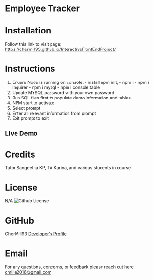 # Employee Tracker
   # Installation
   Follow this link to visit page: https://chermill93.github.io/InteractiveFrontEndProject/

   # Instructions
  1. Enusre Node is running on console.
    - install npm init,
    - npm i
    - npm i inquirer
    - npm i mysql
    - npm i console.table
  2. Update MYSQL password with your own password
  3. Run SQL files first to populate demo information and tables
  4. NPM start to activate
  5. Select prompt
  6. Enter all relevant information from prompt
  7. Exit prompt to exit

  ## Live Demo
    
   # Credits
   Tutor Sangeetha KP, TA Karina, and various students in course

   # License
   N/A
   ![Github License](https://img.shields.io/badge/license-N/A-blue.svg)

   # GitHub
   CherMill93
   [Developer's Profile](https://github.com/CherMill93)


   # Email
   For any questions, concerns, or feedback please reach out here <a href="mailto:cmille2016@gmail.com">cmille2016@gmail.com</a>
   